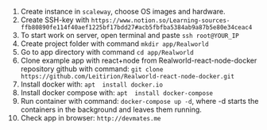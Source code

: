 1. Create instance in ```scaleway```, choose OS images and hardware.
2. Create SSH-key with ```https://www.notion.so/Learning-sources-ffb80890fe114f40aef1225bf17bdd27#acb5fbfba5384ab9a87b5e80e34ceac4```
3. To start work on server, open terminal and paste ```ssh root@YOUR_IP```
4. Create project folder with command ```mkdir app/Realworld```
5. Go to app directory with command ```cd app/Realworld```
6. Clone example app with react+node from Realworld-react-node-docker repository github with command: ```git clone https://github.com/Leitirion/Realworld-react-node-docker.git```
7. Install docker with: ```apt  install docker.io```
8. Install docker compose with: ```apt  install docker-compose```
9. Run container with command: ```docker-compose up -d```, where -d starts the containers in the background and leaves them running.
10. Check app in browser: ```http://devmates.me```